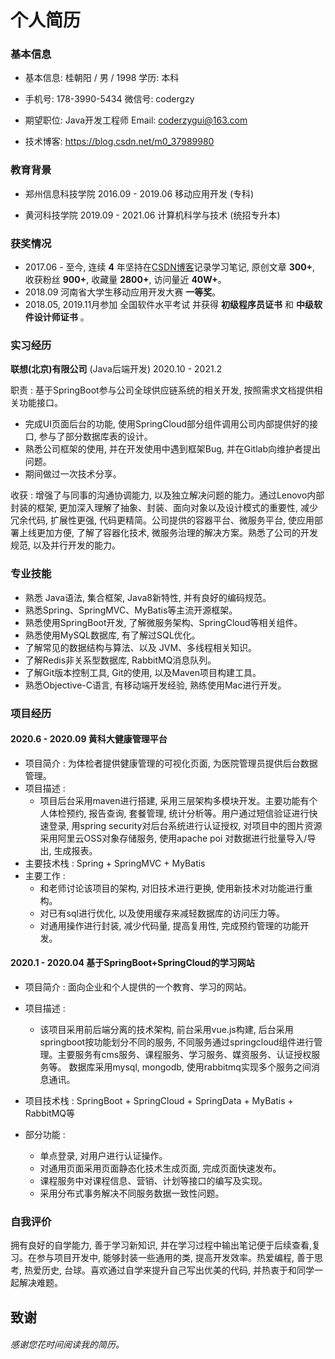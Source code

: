 # 个人简历

### 基本信息

- 基本信息: 桂朝阳 / 男 / 1998						学历: 本科
- 手机号: 178-3990-5434								微信号: codergzy

- 期望职位: Java开发工程师	                        Email: coderzygui@163.com
- 技术博客: https://blog.csdn.net/m0_37989980

### 教育背景

- 郑州信息科技学院		   2016.09 - 2019.06			  移动应用开发 (专科)

- 黄河科技学院        	       2019.09 - 2021.06 			 计算机科学与技术 (统招专升本)

### 获奖情况

- 2017.06 - 至今, 连续 **4** 年坚持在[CSDN博客](https://blog.csdn.net/m0_37989980)记录学习笔记, 原创文章 **300+**, 收获粉丝 **900+**, 收藏量 **2800+**, 访问量近 **40W+**。
- 2018.09 河南省大学生移动应用开发大赛 **一等奖**。
- 2018.05, 2019.11月参加 全国软件水平考试 并获得 **初级程序员证书** 和 **中级软件设计师证书** 。

### 实习经历

**联想(北京)有限公司** (Java后端开发) 			 			2020.10 - 2021.2

职责 : 基于SpringBoot参与公司全球供应链系统的相关开发, 按照需求文档提供相关功能接口。

- 完成UI页面后台的功能, 使用SpringCloud部分组件调用公司内部提供好的接口, 参与了部分数据库表的设计。
- 熟悉公司框架的使用, 并在开发使用中遇到框架Bug, 并在Gitlab向维护者提出问题。
- 期间做过一次技术分享。

收获 : 增强了与同事的沟通协调能力, 以及独立解决问题的能力。通过Lenovo内部封装的框架, 更加深入理解了抽象、封装、面向对象以及设计模式的重要性, 减少冗余代码, 扩展性更强, 代码更精简。公司提供的容器平台、微服务平台, 使应用部署上线更加方便, 了解了容器化技术, 微服务治理的解决方案。熟悉了公司的开发规范, 以及并行开发的能力。

### 专业技能

- 熟悉 Java语法, 集合框架, Java8新特性, 并有良好的编码规范。
- 熟悉Spring、SpringMVC、MyBatis等主流开源框架。
- 熟悉使用SpringBoot开发, 了解微服务架构、SpringCloud等相关组件。
- 熟悉使用MySQL数据库, 有了解过SQL优化。
- 了解常见的数据结构与算法、以及 JVM、多线程相关知识。
- 了解Redis非关系型数据库, RabbitMQ消息队列。
- 了解Git版本控制工具, Git的使用, 以及Maven项目构建工具。
- 熟悉Objective-C语言, 有移动端开发经验, 熟练使用Mac进行开发。

### 项目经历

#### 2020.6 - 2020.09 黄科大健康管理平台

- 项目简介 : 为体检者提供健康管理的可视化页面, 为医院管理员提供后台数据管理。
- 项目描述 :
  -  项目后台采用maven进行搭建, 采用三层架构多模块开发。主要功能有个人体检预约, 报告查询, 套餐管理, 统计分析等。用户通过短信验证进行快速登录, 用spring security对后台系统进行认证授权, 对项目中的图片资源采用阿里云OSS对象存储服务, 使用apache poi 对数据进行批量导入/导出, 生成报表。
- 主要技术栈 :  Spring + SpringMVC + MyBatis
- 主要工作 :
  - 和老师讨论该项目的架构, 对旧技术进行更换, 使用新技术对功能进行重构。
  - 对已有sql进行优化, 以及使用缓存来减轻数据库的访问压力等。
  - 对通用操作进行封装, 减少代码量, 提高复用性, 完成预约管理的功能开发。

#### 2020.1 - 2020.04 基于SpringBoot+SpringCloud的学习网站

- 项目简介 :  面向企业和个人提供的一个教育、学习的网站。
- 项目描述 :
  - 该项目采用前后端分离的技术架构, 前台采用vue.js构建, 后台采用springboot按功能划分不同的服务, 不同服务通过springcloud组件进行管理。主要服务有cms服务、课程服务、学习服务、媒资服务、认证授权服务等。 数据库采用mysql, mongodb, 使用rabbitmq实现多个服务之间消息通讯。
- 项目技术栈 : SpringBoot + SpringCloud + SpringData + MyBatis + RabbitMQ等

- 部分功能 :

  - 单点登录, 对用户进行认证操作。
  - 对通用页面采用页面静态化技术生成页面, 完成页面快速发布。
  - 课程服务中对课程信息、营销、计划等接口的编写及实现。
  - 采用分布式事务解决不同服务数据一致性问题。

### 自我评价

拥有良好的自学能力, 善于学习新知识, 并在学习过程中输出笔记便于后续查看,复习。在参与项目开发中, 能够封装一些通用的类, 提高开发效率。热爱编程, 善于思考, 热爱历史, 台球。喜欢通过自学来提升自己写出优美的代码, 并热衷于和同学一起解决难题。



## 致谢

###### 感谢您花时间阅读我的简历。